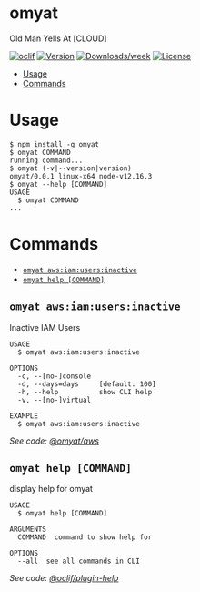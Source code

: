 omyat
=====

Old Man Yells At [CLOUD]

[![oclif](https://img.shields.io/badge/cli-oclif-brightgreen.svg)](https://oclif.io)
[![Version](https://img.shields.io/npm/v/omyat.svg)](https://npmjs.org/package/omyat)
[![Downloads/week](https://img.shields.io/npm/dw/omyat.svg)](https://npmjs.org/package/omyat)
[![License](https://img.shields.io/npm/l/omyat.svg)](https://github.com/omyat/cli/blob/master/package.json)

<!-- toc -->
* [Usage](#usage)
* [Commands](#commands)
<!-- tocstop -->
# Usage
<!-- usage -->
```sh-session
$ npm install -g omyat
$ omyat COMMAND
running command...
$ omyat (-v|--version|version)
omyat/0.0.1 linux-x64 node-v12.16.3
$ omyat --help [COMMAND]
USAGE
  $ omyat COMMAND
...
```
<!-- usagestop -->
# Commands
<!-- commands -->
* [`omyat aws:iam:users:inactive`](#omyat-awsiamusersinactive)
* [`omyat help [COMMAND]`](#omyat-help-command)

## `omyat aws:iam:users:inactive`

Inactive IAM Users

```
USAGE
  $ omyat aws:iam:users:inactive

OPTIONS
  -c, --[no-]console
  -d, --days=days     [default: 100]
  -h, --help          show CLI help
  -v, --[no-]virtual

EXAMPLE
  $ omyat aws:iam:users:inactive
```

_See code: [@omyat/aws](https://github.com/omyat/aws/blob/v0.0.1/src/commands/aws/iam/users/inactive.ts)_

## `omyat help [COMMAND]`

display help for omyat

```
USAGE
  $ omyat help [COMMAND]

ARGUMENTS
  COMMAND  command to show help for

OPTIONS
  --all  see all commands in CLI
```

_See code: [@oclif/plugin-help](https://github.com/oclif/plugin-help/blob/v3.1.0/src/commands/help.ts)_
<!-- commandsstop -->
